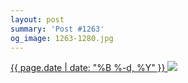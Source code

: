 ```yaml
---
layout: post
summary: 'Post #1263'
og_image: 1263-1280.jpg
---
```


<p>
 <time>
  <a href="/1263">
   {{ page.date | date: "%B %-d, %Y" }}
  </a>
 </time>
 <a href="/1263">
  <img data-taken="1/7/2021" sizes="(min-width: 700px) 50vw, calc(100vw - 2rem)" src="{{ site.assets_url }}/1263-640.jpg" srcset="{{ site.assets_url }}/1263-320.jpg 320w, {{ site.assets_url }}/1263-640.jpg 640w, {{ site.assets_url }}/1263-960.jpg 960w, {{ site.assets_url }}/1263-1280.jpg 1280w"/>
 </a>
</p>
